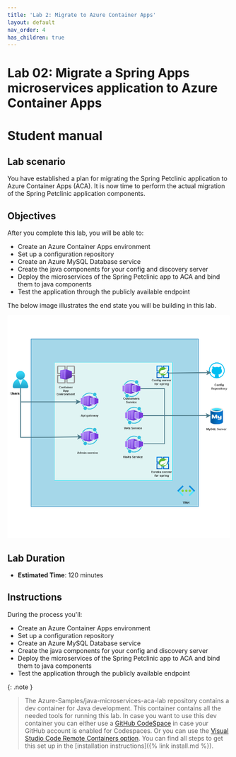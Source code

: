 ```yaml
---
title: 'Lab 2: Migrate to Azure Container Apps'
layout: default
nav_order: 4
has_children: true
---
```


# Lab 02: Migrate a Spring Apps microservices application to Azure Container Apps

# Student manual

## Lab scenario

You have established a plan for migrating the Spring Petclinic application to Azure Container Apps (ACA). It is now time to perform the actual migration of the Spring Petclinic application components.

## Objectives

After you complete this lab, you will be able to:

- Create an Azure Container Apps environment
- Set up a configuration repository
- Create an Azure MySQL Database service
- Create the java components for your config and discovery server
- Deploy the microservices of the Spring Petclinic app to ACA and bind them to java components
- Test the application through the publicly available endpoint

The below image illustrates the end state you will be building in this lab.

![lab 2 overview](../../images/acalab2.png)

## Lab Duration

- **Estimated Time**: 120 minutes

## Instructions

During the process you'll:

- Create an Azure Container Apps environment
- Set up a configuration repository
- Create an Azure MySQL Database service
- Create the java components for your config and discovery server
- Deploy the microservices of the Spring Petclinic app to ACA and bind them to java components
- Test the application through the publicly available endpoint

{: .note }
> The Azure-Samples/java-microservices-aca-lab repository contains a dev container for Java development. This container contains all the needed tools for running this lab. In case you want to use this dev container you can either use a [GitHub CodeSpace](https://github.com/features/codespaces) in case your GitHub account is enabled for Codespaces. Or you can use the [Visual Studio Code Remote Containers option](https://code.visualstudio.com/docs/remote/containers). You can find all steps to get this set up in the [installation instructions]({% link install.md %}).
